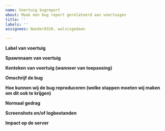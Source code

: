 ```yaml
---
name: Voertuig bugreport
about: Maak een bug report gerelateerd aan voertuigen
title: ''
labels: ''
assignees: Nander0320, walvisgedaan

---
```


[//]: # (Dit type regels kun je gewoon weghalen, is puur uitleg)

**Label van voertuig**

[//]: # (Zoals weergegeven in voertuig winkel/garage)

**Spawnnaam van voertuig**

[//]: # (Wat je gebruikt /car om het in te spawnen)


**Kenteken van voertuig (wanneer van toepassing)**

[//]: # (Als het om een specifiek voertuig gaat dit graag invullen)


**Omschrijf de bug**

[//]: # (Duidelijke omschrijving van wat er precies gebeurd)


**Hoe kunnen wij de bug reproduceren (welke stappen moeten wij maken om dit ook te krijgen)**

[//]: # (Welke hele specifieke stappen moeten we volgen om dit betrouwbaar te kunnen hercreeëren)


**Normaal gedrag**

[//]: # (Wat is het verwachte gedrag, wat zou er normaal moeten gebeuren)


**Screenshots en/of logbestanden**

[//]: # (Wanneer van toepassingen graag logbestanden en screenshots toevoegen)


**Impact op de server**
